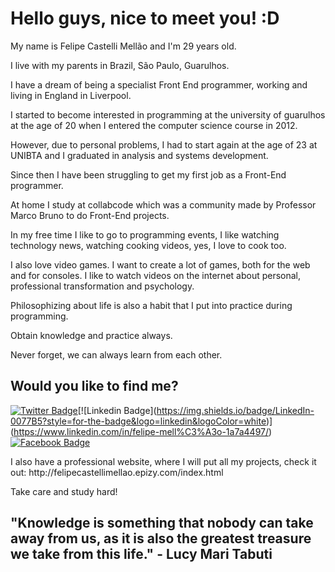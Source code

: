 # Hello guys, nice to meet you! :D

<p>My name is Felipe Castelli Mellão and I'm 29 years old.</p>

<p>I live with my parents in Brazil, São Paulo, Guarulhos.</p>

<p>I have a dream of being a specialist Front End programmer, working and living in England in Liverpool.</p>

<p>I started to become interested in programming at the university of guarulhos at the age of 20 when I entered the computer science course in 2012.</p>

<p>However, due to personal problems, I had to start again at the age of 23 at UNIBTA and I graduated in analysis and systems development.</p>

<p>Since then I have been struggling to get my first job as a Front-End programmer.</p>

<p>At home I study at collabcode which was a community made by Professor Marco Bruno to do Front-End projects.</p>

<p>In my free time I like to go to programming events, I like watching technology news, watching cooking videos, yes, I love to cook too.</p>

<p>I also love video games. I want to create a lot of games, both for the web and for consoles. I like to watch videos on the internet about personal, professional transformation and psychology.</p>

<p>Philosophizing about life is also a habit that I put into practice during programming.</p>

<p>Obtain knowledge and practice always.</p>

<p>Never forget, we can always learn from each other.</p>

## Would you like to find me?

[![Twitter Badge](https://img.shields.io/badge/Twitter-1DA1F2?style=for-the-badge&logo=twitter&logoColor=white)](https://twitter.com/felipe_mellon08_)[![Linkedin Badge](https://img.shields.io/badge/LinkedIn-0077B5?style=for-the-badge&logo=linkedin&logoColor=white)](https://www.linkedin.com/in/felipe-mell%C3%A3o-1a7a4497/)[![Facebook Badge](https://img.shields.io/badge/Facebook-1877F2?style=for-the-badge&logo=facebook&logoColor=white)](https://www.facebook.com/felipe.castellimellao)

<p>I also have a professional website, where I will put all my projects, check it out: http://felipecastellimellao.epizy.com/index.html</p>

<p>Take care and study hard!</p>

<h2 text-align="center">"Knowledge is something that nobody can take away from us, as it is also the greatest treasure we take from this life." - Lucy Mari Tabuti</h2>

